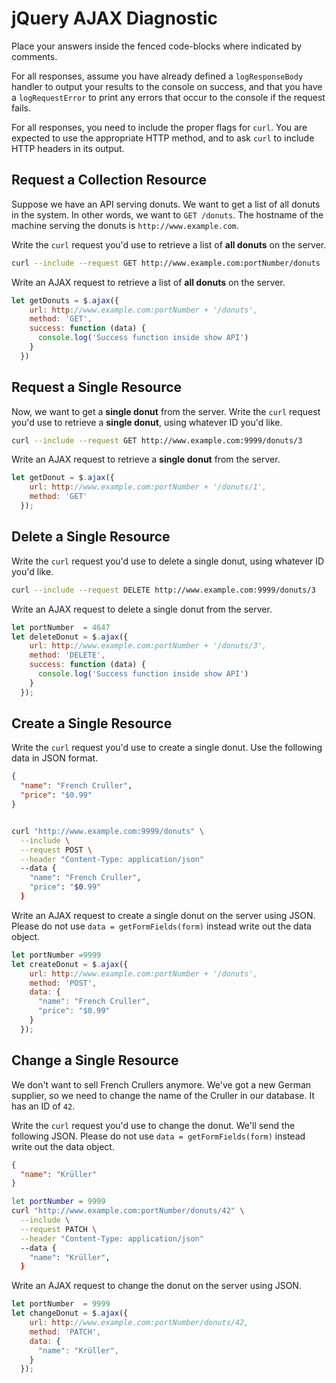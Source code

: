 # jQuery AJAX Diagnostic

Place your answers inside the fenced code-blocks where indicated by comments.

For all responses,  assume you have already defined a `logResponseBody` handler
to output your results to the console on success, and that you have a
`logRequestError` to print any errors that occur to the console if the request
fails.

For all responses, you need to include the proper flags for `curl`. You are
expected to use the appropriate HTTP method, and to ask `curl` to include HTTP
headers in its output.

## Request a Collection Resource

Suppose we have an API serving donuts. We want to get a list of all donuts in
the system. In other words, we want to `GET /donuts`. The hostname of the
machine serving the donuts is `http://www.example.com`.

Write the `curl` request you'd use to retrieve a list of **all donuts** on the
server.

```sh
curl --include --request GET http://www.example.com:portNumber/donuts
```

Write an AJAX request to retrieve a list of **all donuts** on the server.

```js
let getDonuts = $.ajax({
    url: http://www.example.com:portNumber + '/donuts',
    method: 'GET',
    success: function (data) {
      console.log('Success function inside show API')
    }
  })
```

## Request a Single Resource

Now, we want to get a **single donut** from the server. Write the `curl` request
you'd use to retrieve a **single donut**, using whatever ID you'd like.

```sh
curl --include --request GET http://www.example.com:9999/donuts/3
```

Write an AJAX request to retrieve a **single donut** from the server.

```js
let getDonut = $.ajax({
    url: http://www.example.com:portNumber + '/donuts/1',
    method: 'GET'
  });
```

## Delete a Single Resource

Write the `curl` request you'd use to delete a single donut, using whatever
ID you'd like.

```sh
curl --include --request DELETE http://www.example.com:9999/donuts/3
```

Write an AJAX request to delete a single donut from the server.

```js
let portNumber  = 4647
let deleteDonut = $.ajax({
    url: http://www.example.com:portNumber + '/donuts/3',
    method: 'DELETE',
    success: function (data) {
      console.log('Success function inside show API')
    }
  });
```

## Create a Single Resource

Write the `curl` request you'd use to create a single donut. Use the following
data in JSON format.

```json
{
  "name": "French Cruller",
  "price": "$0.99"
}
```

```sh

curl "http://www.example.com:9999/donuts" \
  --include \
  --request POST \
  --header "Content-Type: application/json"
  --data {
    "name": "French Cruller",
    "price": "$0.99"
  }
```

Write an AJAX request to create a single donut on the server using JSON. Please
do not use `data = getFormFields(form)` instead write out the data object.

```js
let portNumber =9999
let createDonut = $.ajax({
    url: http://www.example.com:portNumber + '/donuts',
    method: 'POST',
    data: {
      "name": "French Cruller",
      "price": "$0.99"
    }
  });
```

## Change a Single Resource

We don't want to sell French Crullers anymore. We've got a new German supplier,
so we need to change the name of the Cruller in our database. It has an ID of
`42`.

Write the `curl` request you'd use to change the donut. We'll send the following
JSON. Please do not use `data = getFormFields(form)` instead write out the data
object.

```json
{
  "name": "Krüller"
}
```

```sh
let portNumber = 9999
curl "http://www.example.com:portNumber/donuts/42" \
  --include \
  --request PATCH \
  --header "Content-Type: application/json"
  --data {
    "name": "Krüller",
  }
```

Write an AJAX request to change the donut on the server using JSON.

```js
let portNumber  = 9999
let changeDonut = $.ajax({
    url: http://www.example.com:portNumber/donuts/42,
    method: 'PATCH',
    data: {
      "name": "Krüller",
    }
  });
```
